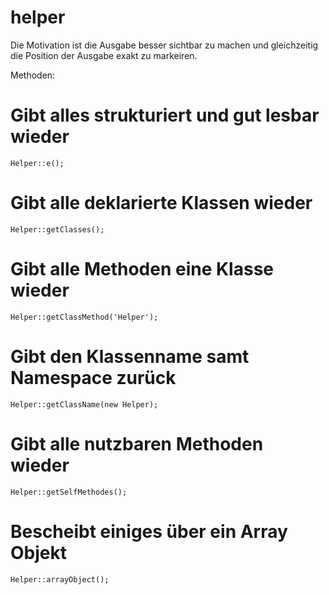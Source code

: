 # helper

 Die Motivation ist die Ausgabe besser sichtbar zu machen 
 und gleichzeitig die Position der Ausgabe exakt zu markeiren.

 Methoden:

# Gibt alles strukturiert und gut lesbar wieder
    Helper::e();
# Gibt alle deklarierte Klassen wieder
    Helper::getClasses();
# Gibt alle Methoden eine Klasse wieder
    Helper::getClassMethod('Helper');
# Gibt den Klassenname samt Namespace zurück
    Helper::getClassName(new Helper);
# Gibt alle nutzbaren Methoden wieder
    Helper::getSelfMethodes();
# Bescheibt einiges über ein Array Objekt
    Helper::arrayObject();